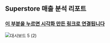 ## Superstore 매출 분석 리포트    
### [이 부분을 누르면 시각화 만든 링크로 연결됩니다](https://public.tableau.com/app/profile/dayoungkim/viz/Superstore_16450707985490/52)

![대시보드 5 (2)](https://user-images.githubusercontent.com/69188680/159191754-7097f1e1-37e1-482d-81d0-b6ed00006ab4.png)
